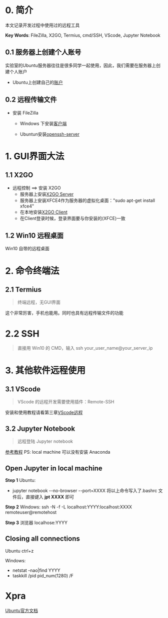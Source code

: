 # 0. 简介

本文记录开发过程中使用过的远程工具

**Key Words**: FileZilla, X2GO, Termius, cmd/SSH, VScode, Jupyter Notebook

## 0.1 服务器上创建个人账号

实验室的Ubuntu服务器往往是很多同学一起使用，因此，我们需要在服务器上创建个人账户

- Ubuntu上创建自己的[账户](http://note.youdao.com/noteshare?id=509ebb3d2a673114114b62bfbce246f8)


## 0.2 远程传输文件

- 安装 FileZilla

  - Windows 下安装[客户端](https://zhuanlan.zhihu.com/p/35846871)
  
  - Ubuntun安装[openssh-server](https://blog.csdn.net/baidu_38505667/article/details/103029510?utm_medium=distribute.pc_relevant_t0.none-task-blog-BlogCommendFromMachineLearnPai2-1.control&depth_1-utm_source=distribute.pc_relevant_t0.none-task-blog-BlogCommendFromMachineLearnPai2-1.control)

# 1. GUI界面大法

## 1.1 X2GO

- 远程控制 ==> 安装 X2GO
   - 服务器上安装[X2GO Server](https://wiki.x2go.org/doku.php/doc:installation:x2goserver)
   - 服务器上安装XFCE4作为服务器的虚拟化桌面："sudo apt-get install xfce4"
   - 在本地安装[X2GO Client](http://ithelp.physics.ucdavis.edu/kb/x2go)
   - 在Client登录时候，登录界面要与你安装的(XFCE)一致

## 1.2 Win10 远程桌面
Win10 自带的远程桌面

# 2. 命令终端法

## 2.1 Termius

> 终端远程，无GUI界面

这个非常厉害，手机也能用。同时也具有远程传输文件的功能

# 2.2 SSH

> 直接用 Win10 的 CMD，输入 ssh your_user_name@your_server_ip

# 3. 其他软件远程使用

## 3.1 VScode

> VScode 的远程开发需要使用插件：Remote-SSH

安装和使用教程请看第三章[VScode远程](https://github.com/yipliu/KeyPointInLearning/blob/main/3-VScode/3.2-VScode%E8%BF%9C%E7%A8%8B.md)
  
## 3.2 Jupyter Notebook

> 远程登陆 Jupyter notebook 

[参考教程](https://ljvmiranda921.github.io/notebook/2018/01/31/running-a-jupyter-notebook/)
PS: local machine 可以没有安装 Anaconda

## Open Jupyter in local machine

**Step 1**
Ubuntu:
- jupyter notebook --no-browser --port=XXXX
将以上命令写入了.bashrc 文件后，直接键入 **jpt XXXX** 即可

**Step 2**
Windows:
ssh -N -f -L localhost:YYYY:localhost:XXXX remoteuser@remotehost

**Step 3**
浏览器
localhose:YYYY

## Closing all connections

Ubuntu
ctrl+z

Windows:
- netstat -nao|find YYYY
- taskkill /pid pid_num(1280) /F


# Xpra
[Ubuntu官方文档](http://manpages.ubuntu.com/manpages/focal/man1/xpra.1.html)


